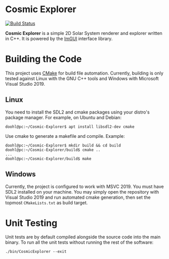 # Cosmic Explorer
[![Build Status](https://travis-ci.com/Doohl/Cosmic-Explorer.svg?branch=master)](https://travis-ci.com/Doohl/Cosmic-Explorer)

**Cosmic Explorer** is a simple 2D Solar System renderer and explorer written in C++. It is powered by the [ImGUI](https://github.com/ocornut/imgui) interface library.

# Building the Code

This project uses [CMake](https://cmake.org/) for build file automation. Currently, building is only tested against Linux with the GNU C++ tools and Windows with Microsoft Visual Studio 2019.

## Linux
You need to install the SDL2 and cmake packages using your distro's package manager. For example, on Ubuntu and Debian:
```console
doohl@pc:~/Cosmic-Explorer$ apt install libsdl2-dev cmake
```
Use cmake to generate a makefile and compile. Example:
```console
doohl@pc:~/Cosmic-Explorer$ mkdir build && cd build
doohl@pc:~/Cosmic-Explorer/build$ cmake ..
...
doohl@pc:~/Cosmic-Explorer/build$ make
```

## Windows
Currently, the project is configured to work with MSVC 2019. You must have SDL2 installed on your machine. You may simply open the repository with Visual Studio 2019 and run automated cmake generation, then set the topmost `CMakeLists.txt` as build target.

# Unit Testing

Unit tests are by default compiled alongside the source code into the main binary. To run all the unit tests without running the rest of the software:
```
./bin/CosmicExplorer --exit
```